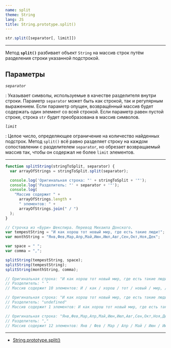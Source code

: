 ```yaml
---
name: split
theme: String
lang: JS
title: String.prototype.split()
---
```


```js
str.split([separator[, limit]])
```

---

Метод **`split()`** разбивает объект `String` на массив строк путём разделения строки указанной подстрокой.

## Параметры

_`separator`_

: Указывает символы, используемые в качестве разделителя внутри строки. Параметр `separator` может быть как строкой, так и регулярным выражением. Если параметр опущен, возвращённый массив будет содержать один элемент со всей строкой. Если параметр равен пустой строке, строка `str` будет преобразована в массив символов.

_`limit`_

: Целое число, определяющее ограничение на количество найденных подстрок. Метод `split()` всё равно разделяет строку на каждом сопоставлении с разделителем `separator`, но обрезает возвращаемый массив так, чтобы он содержал не более `limit` элементов.

---

```js
function splitString(stringToSplit, separator) {
  var arrayOfStrings = stringToSplit.split(separator);

  console.log('Оригинальная строка: "' + stringToSplit + '"');
  console.log('Разделитель: "' + separator + '"');
  console.log(
    "Массив содержит " +
      arrayOfStrings.length +
      " элементов: " +
      arrayOfStrings.join(" / ")
  );
}

// Строчка из «Бури» Шекспира. Перевод Миxаила Донского.
var tempestString = "И как хорош тот новый мир, где есть такие люди!";
var monthString = "Янв,Фев,Мар,Апр,Май,Июн,Июл,Авг,Сен,Окт,Ноя,Дек";

var space = " ";
var comma = ",";

splitString(tempestString, space);
splitString(tempestString);
splitString(monthString, comma);

// Оригинальная строка: "И как хорош тот новый мир, где есть такие люди!"
// Разделитель: " "
// Массив содержит 10 элементов: И / как / хорош / тот / новый / мир, / где / есть / такие / люди!

// Оригинальная строка: "И как хорош тот новый мир, где есть такие люди!"
// Разделитель: "undefined"
// Массив содержит 1 элементов: И как хорош тот новый мир, где есть такие люди!

// Оригинальная строка: "Янв,Фев,Мар,Апр,Май,Июн,Июл,Авг,Сен,Окт,Ноя,Дек"
// Разделитель: ","
// Массив содержит 12 элементов: Янв / Фев / Мар / Апр / Май / Июн / Июл / Авг / Сен / Окт / Ноя / Дек
```

---

- [String.prototype.split()](https://developer.mozilla.org/ru/docs/Web/JavaScript/Reference/Global_Objects/String/split)
